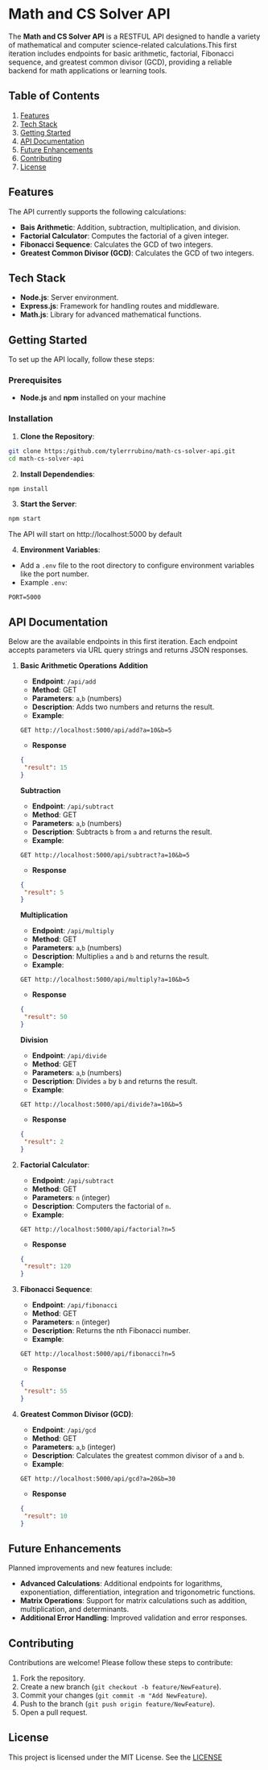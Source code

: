 # Math and CS Solver API

The **Math and CS Solver API** is a RESTFUL API designed to handle a variety of mathematical and computer science-related calculations.This first iteration includes endpoints for basic arithmetic, factorial, Fibonacci sequence, and greatest common divisor (GCD), providing a reliable backend for math applications or learning tools.

## Table of Contents

1. [Features](#features)
2. [Tech Stack](#tech-stack)
3. [Getting Started](#getting-started)
4. [API Documentation](#api-documentation)
5. [Future Enhancements](#future-enhancements)
6. [Contributing](#contributing)
7. [License](#license)

## Features

The API currently supports the following calculations:

- **Bais Arithmetic**: Addition, subtraction, multiplication, and division.
- **Factorial Calculator**: Computes the factorial of a given integer.
- **Fibonacci Sequence**: Calculates the GCD of two integers.
- **Greatest Common Divisor (GCD)**: Calculates the GCD of two integers.

## Tech Stack

- **Node.js**: Server environment.
- **Express.js**: Framework for handling routes and middleware.
- **Math.js**: Library for advanced mathematical functions.

## Getting Started

To set up the API locally, follow these steps:

### Prerequisites

- **Node.js** and **npm** installed on your machine

### Installation

1. **Clone the Repository**:

```bash
git clone https:/github.com/tylerrrubino/math-cs-solver-api.git
cd math-cs-solver-api
```

2. **Install Dependendies**:

```bash
npm install
```

3. **Start the Server**:

```bash
npm start
```

The API will start on http://localhost:5000 by default

4. **Environment Variables**:

- Add a `.env` file to the root directory to configure environment variables like the port number.
- Example `.env`:

```
PORT=5000
```

## API Documentation

Below are the available endpoints in this first iteration. Each endpoint accepts parameters via URL query strings and returns JSON responses.

1. **Basic Arithmetic Operations**
   **Addition**

   - **Endpoint**: `/api/add`
   - **Method**: GET
   - **Parameters**: `a`,`b` (numbers)
   - **Description**: Adds two numbers and returns the result.
   - **Example**:

   ```http
   GET http://localhost:5000/api/add?a=10&b=5
   ```

   - **Response**

   ```json
   {
   	"result": 15
   }
   ```

   **Subtraction**

   - **Endpoint**: `/api/subtract`
   - **Method**: GET
   - **Parameters**: `a`,`b` (numbers)
   - **Description**: Subtracts `b` from `a` and returns the result.
   - **Example**:

   ```http
   GET http://localhost:5000/api/subtract?a=10&b=5
   ```

   - **Response**

   ```json
   {
   	"result": 5
   }
   ```

   **Multiplication**

   - **Endpoint**: `/api/multiply`
   - **Method**: GET
   - **Parameters**: `a`,`b` (numbers)
   - **Description**: Multiplies `a` and `b` and returns the result.
   - **Example**:

   ```http
   GET http://localhost:5000/api/multiply?a=10&b=5
   ```

   - **Response**

   ```json
   {
   	"result": 50
   }
   ```

   **Division**

   - **Endpoint**: `/api/divide`
   - **Method**: GET
   - **Parameters**: `a`,`b` (numbers)
   - **Description**: Divides `a` by `b` and returns the result.
   - **Example**:

   ```http
   GET http://localhost:5000/api/divide?a=10&b=5
   ```

   - **Response**

   ```json
   {
   	"result": 2
   }
   ```

2. **Factorial Calculator**:

   - **Endpoint**: `/api/subtract`
   - **Method**: GET
   - **Parameters**: `n` (integer)
   - **Description**: Computers the factorial of `n`.
   - **Example**:

   ```http
   GET http://localhost:5000/api/factorial?n=5
   ```

   - **Response**

   ```json
   {
   	"result": 120
   }
   ```

3. **Fibonacci Sequence**:

   - **Endpoint**: `/api/fibonacci`
   - **Method**: GET
   - **Parameters**: `n` (integer)
   - **Description**: Returns the nth Fibonacci number.
   - **Example**:

   ```http
   GET http://localhost:5000/api/fibonacci?n=5
   ```

   - **Response**

   ```json
   {
   	"result": 55
   }
   ```

4. **Greatest Common Divisor (GCD)**:

   - **Endpoint**: `/api/gcd`
   - **Method**: GET
   - **Parameters**: `a`,`b` (integer)
   - **Description**: Calculates the greatest common divisor of `a` and `b`.
   - **Example**:

   ```http
   GET http://localhost:5000/api/gcd?a=20&b=30
   ```

   - **Response**

   ```json
   {
   	"result": 10
   }
   ```

## Future Enhancements

Planned improvements and new features include:

- **Advanced Calculations**: Additional endpoints for logarithms, exponentiation, differentiation, integration and trigonometric functions.
- **Matrix Operations**: Support for matrix calculations such as addition, multiplication, and determinants.
- **Additional Error Handling**: Improved validation and error responses.

## Contributing

Contributions are welcome! Please follow these steps to contribute:

1. Fork the repository.
2. Create a new branch (`git checkout -b feature/NewFeature`).
3. Commit your changes (`git commit -m "Add NewFeature`).
4. Push to the branch (`git push origin feature/NewFeature`).
5. Open a pull request.

## License

This project is licensed under the MIT License. See the [LICENSE](../blob/main/LICENSE)
